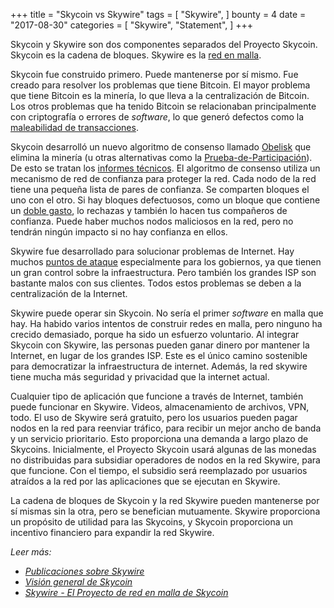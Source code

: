 +++
title = "Skycoin vs Skywire"
tags = [
    "Skywire",
]
bounty = 4
date = "2017-08-30"
categories = [
    "Skywire",
    "Statement",
]
+++

Skycoin y Skywire son dos componentes separados del Proyecto Skycoin.
Skycoin es la cadena de bloques. Skywire es la [red en malla](https://en.wikipedia.org/wiki/Mesh_networking).

Skycoin fue construido primero. Puede mantenerse por sí mismo. 
Fue creado para resolver los problemas que tiene Bitcoin. 
El mayor problema que tiene Bitcoin es la minería, lo que lleva a 
la centralización de Bitcoin. Los otros problemas que ha tenido Bitcoin 
se relacionaban principalmente con criptografía o errores de *software*, 
lo que generó defectos como la [maleabilidad de transacciones](https://en.bitcoin.it/wiki/Transaction_Malleability).

Skycoin desarrolló un nuevo algoritmo de consenso llamado [Obelisk](https://www.skycoin.net/whitepapers)
que elimina la minería (u otras alternativas como la 
[Prueba-de-Participación](https://en.wikipedia.org/wiki/Proof-of-stake)).
De esto se tratan los [informes técnicos](https://www.skycoin.net/whitepapers).
El algoritmo de consenso utiliza un mecanismo de red de confianza para proteger 
la red. Cada nodo de la red tiene una pequeña lista de pares de confianza.
Se comparten bloques el uno con el otro. Si hay bloques defectuosos, como un 
bloque que contiene un [doble gasto](https://en.wikipedia.org/wiki/Double-spending), 
lo rechazas y también lo hacen tus compañeros de confianza. 
Puede haber muchos nodos maliciosos en la red, pero no tendrán ningún 
impacto si no hay confianza en ellos.

Skywire fue desarrollado para solucionar problemas de Internet. Hay muchos 
[puntos de ataque](https://en.wikipedia.org/wiki/BGP_hijacking) especialmente 
para los gobiernos, ya que tienen un gran control sobre la infraestructura. 
Pero también los grandes ISP son bastante malos con sus clientes. Todos 
estos problemas se deben a la centralización de la Internet.

Skywire puede operar sin Skycoin. No sería el primer *software* en malla que hay. 
Ha habido varios intentos de construir redes en malla, pero ninguno ha crecido 
demasiado, porque ha sido un esfuerzo voluntario. Al integrar Skycoin con Skywire, 
las personas pueden ganar dinero por mantener la Internet, 
en lugar de los grandes ISP. Este es el único camino sostenible para 
democratizar la infraestructura de internet. Además, la red skywire tiene mucha 
más seguridad y privacidad que la internet actual.

Cualquier tipo de aplicación que funcione a través de Internet, también 
puede funcionar en Skywire. Videos, almacenamiento de archivos, VPN, todo. 
El uso de Skywire será gratuito, pero los usuarios pueden pagar nodos en la 
red para reenviar tráfico, para recibir un mejor ancho de banda y un servicio 
prioritario. Esto proporciona una demanda a largo plazo de Skycoins. Inicialmente, 
el Proyecto Skycoin usará algunas de las monedas no distribuidas para subsidiar 
operadores de nodos en la red Skywire, para que funcione. Con el tiempo, el subsidio 
será reemplazado por usuarios atraídos a la red por las aplicaciones que se 
ejecutan en Skywire.

La cadena de bloques de Skycoin y la red Skywire pueden mantenerse por 
sí mismas sin la otra, pero se benefician mutuamente. Skywire proporciona 
un propósito de utilidad para las Skycoins, y Skycoin proporciona un incentivo 
financiero para expandir la red Skywire.

*Leer más:*

* *[Publicaciones sobre Skywire](/categories/skywire/)*
* *[Visión general de Skycoin](/overview/skycoin-overview/)*
* *[Skywire - El Proyecto de red en malla de Skycoin](/overview/skywire---skycoin-meshnet-project/)*
